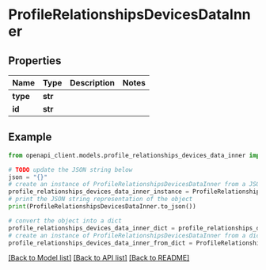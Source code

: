 # ProfileRelationshipsDevicesDataInner


## Properties

Name | Type | Description | Notes
------------ | ------------- | ------------- | -------------
**type** | **str** |  | 
**id** | **str** |  | 

## Example

```python
from openapi_client.models.profile_relationships_devices_data_inner import ProfileRelationshipsDevicesDataInner

# TODO update the JSON string below
json = "{}"
# create an instance of ProfileRelationshipsDevicesDataInner from a JSON string
profile_relationships_devices_data_inner_instance = ProfileRelationshipsDevicesDataInner.from_json(json)
# print the JSON string representation of the object
print(ProfileRelationshipsDevicesDataInner.to_json())

# convert the object into a dict
profile_relationships_devices_data_inner_dict = profile_relationships_devices_data_inner_instance.to_dict()
# create an instance of ProfileRelationshipsDevicesDataInner from a dict
profile_relationships_devices_data_inner_from_dict = ProfileRelationshipsDevicesDataInner.from_dict(profile_relationships_devices_data_inner_dict)
```
[[Back to Model list]](../README.md#documentation-for-models) [[Back to API list]](../README.md#documentation-for-api-endpoints) [[Back to README]](../README.md)


